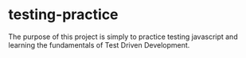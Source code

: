 # testing-practice
The purpose of this project is simply to practice testing javascript and learning the fundamentals of Test Driven Development.